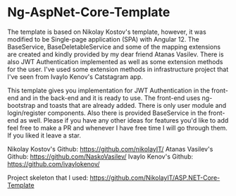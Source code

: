 # Ng-AspNet-Core-Template

The template is based on Nikolay Kostov's template, however, it was modified to be Single-page application (SPA) with Angular 12.
The BaseService, BaseDeletableService and some of the mapping extensions are created and kindly provided by my dear friend Atanas Vasilev.
There is also JWT Authentication implemented as well as some extension methods for the user.
I've used some extension methods in infrastructure project that I've seen from Ivaylo Kenov's Catstagram app.

This template gives you implementation for JWT Authentication in the front-end and in the back-end and it is ready to use.
The front-end uses ng-bootstrap and toasts that are already added. There is only user module and login/register components.
Also there is provided BaseService in the front-end as well.
Please if you have any other ideas for features you'd like to add feel free to make a PR and whenever I have free time I will go through them.
If you liked it leave a star.

Nikolay Kostov's Github: https://github.com/nikolayIT/
Atanas Vasilev's Github: https://github.com/NaskoVasilev/
Ivaylo Kenov's Github: https://github.com/ivaylokenov/

Project skeleton that I used: https://github.com/NikolayIT/ASP.NET-Core-Template
